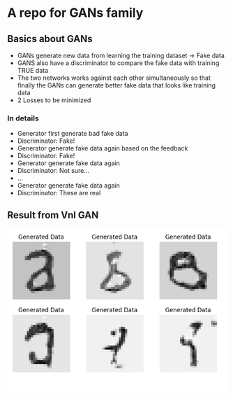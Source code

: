 # A repo for GANs family
## Basics about GANs
- GANs generate new data from learning the training dataset -> Fake data
- GANS also have a discriminator to compare the fake data with training TRUE data
- The two networks works against each other simultaneously so that finally the GANs can generate better fake data that looks like training data
- 2 Losses to be minimized
### In details
- Generator first generate bad fake data
- Discriminator: Fake!
- Generator generate fake data again based on the feedback
- Discriminator: Fake!
- Generator generate fake data again
- Discriminator: Not sure...
- ...
- Generator generate fake data again
- Discriminator: These are real


## Result from Vnl GAN
![result Vnl Gan](gan_epoch_19.png)